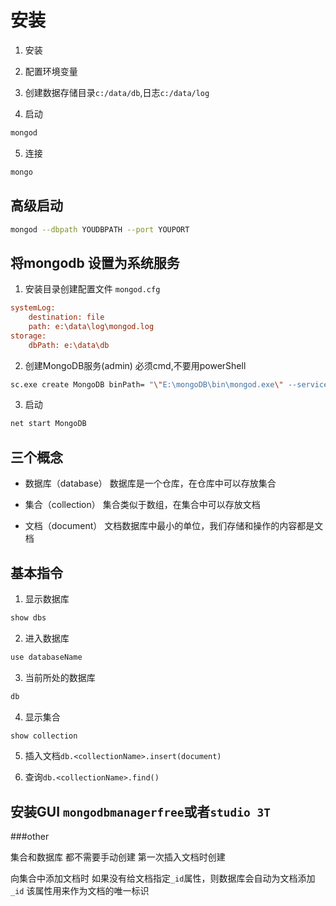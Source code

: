 # 安装

1. 安装

2. 配置环境变量

3. 创建数据存储目录`c:/data/db`,日志`c:/data/log`

4. 启动

```sh
mongod
```

5. 连接

```sh
mongo
```

## 高级启动

```sh
mongod --dbpath YOUDBPATH --port YOUPORT
```

## 将mongodb 设置为系统服务

  1. 安装目录创建配置文件 `mongod.cfg`

  ```cfg
  systemLog:
      destination: file
      path: e:\data\log\mongod.log
  storage:
      dbPath: e:\data\db
  ```

  2. 创建MongoDB服务(admin) 必须cmd,不要用powerShell

  ```sh
  sc.exe create MongoDB binPath= "\"E:\mongoDB\bin\mongod.exe\" --service --config=\"E:\mongoDB\mongod.cfg\"" DisplayName= "MongoDB" start= "auto"
  ```

  3. 启动

  ```sh
  net start MongoDB
  ```

## 三个概念

  * 数据库（database）
    数据库是一个仓库，在仓库中可以存放集合

  * 集合（collection）
    集合类似于数组，在集合中可以存放文档

  * 文档（document）
    文档数据库中最小的单位，我们存储和操作的内容都是文档


## 基本指令

1. 显示数据库

```sh
show dbs
```

2. 进入数据库

```sh
use databaseName
```

3. 当前所处的数据库

```sh
db
```

4. 显示集合

```sh
show collection
```

5. 插入文档`db.<collectionName>.insert(document)`

6. 查询`db.<collectionName>.find()`

## 安装GUI `mongodbmanagerfree`或者`studio 3T`


###other

集合和数据库 都不需要手动创建 第一次插入文档时创建

向集合中添加文档时 如果没有给文档指定`_id`属性，则数据库会自动为文档添加`_id` 该属性用来作为文档的唯一标识
